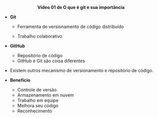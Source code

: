 <center><b>Vídeo 01 de O que é git e sua importância</b></center> 

- **Git**

  - Ferramenta de versionamento de código distribuído 

  - Trabalho colaborativo

- **GitHub**

  - Repositório de código
  - GitHub e Git são coisa diferentes

- Existem outros mecanismo de versionamento e repositório de código.

- **Benefício**

  - Controle de versão
  - Armazenamento em nuvem
  - Trabalho em equipe
  - Melhora seu código
  - Reconhecimento 

  
